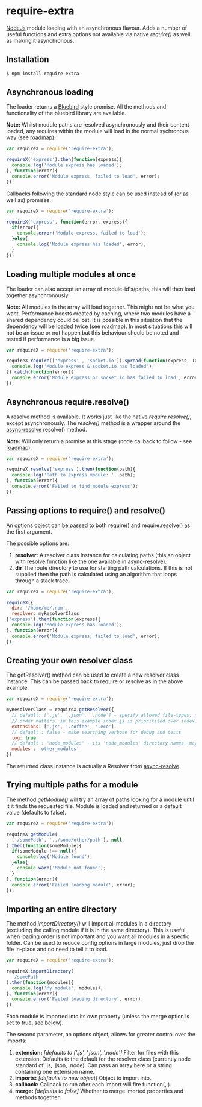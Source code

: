 # require-extra
[NodeJs](https://nodejs.org) module loading with an asynchronous flavour.  Adds a number of useful functions and extra options not available via native *require()* as well as making it asynchronous.

## Installation

```bash
$ npm install require-extra
```

## Asynchronous loading

The loader returns a [Bluebird](https://github.com/petkaantonov/bluebird) style promise.  All the methods and functionality of the bluebird library are available.

**Note:** Whilst module paths are resolved asynchronously and their content loaded, any requires within the module will load in the normal sychronous way (see [roadmap](ROADMAP.md)).

```javascript
var requireX = require('require-extra');

requireX('express').then(function(express){
  console.log('Module express has loaded');
}, function(error){
  console.error('Module express, failed to load', error);
});
```

Callbacks following the standard node style can be used instead of (or as well as) promises.

```javascript
var requireX = require('require-extra');

requireX('express', function(error, express){
  if(error){
    console.error('Module express, failed to load');
  }else{
    console.log('Module express has loaded', error);
  }
});
```


## Loading multiple modules at once

The loader can also accept an array of module-id's/paths; this will then load together asynchronously.

**Note:** All modules in the array will load together.  This might not be what you want.  Performance boosts created by caching, where two modules have a shared dependency could be lost.  It is possible in this situation that the dependency will be loaded twice (see [roadmap](ROADMAP.md)).  In most situations this will not be an issue or not happen but this behaviour should be noted and tested if performance is a big issue.

```javascript
var requireX = require('require-extra');

requireX.require(['express' , 'socket.io']).spread(function(express, IO){
  console.log('Module express & socket.io has loaded');
}).catch(function(error){
  console.error('Module express or socket.io has failed to load', error);
});
```


## Asynchronous require.resolve()

A resolve method is available.  It works just like the native *require.resolve()*, except asynchronously.  The *resolve()* method is a wrapper around the [async-resolve](https://github.com/Meettya/async-resolve) resolve() method.

**Note:** Will only return a promise at this stage (node callback to follow - see [roadmap](ROADMAP.md)).

```javascript
var requireX = require('require-extra');

requireX.resolve('express').then(function(path){
  console.log('Path to express module: ', path);
}, function(error){
  console.error('Failed to find module express');
});
```


## Passing options to require() and resolve()

An options object can be passed to both require() and require.resolve() as the first argument.

The possible options are:
 1. **resolver:** A resolver class instance for calculating paths (this an object with resolve function like the one available in [async-resolve](https://github.com/Meettya/async-resolve)).
 2. **dir** The route directory to use for starting path calculations.  If this is not supplied then the path is calculated using an algorithm that loops through a stack trace.

```javascript
var requireX = require('require-extra');

requireX({
  dir: '/home/me/.npm',
  resolver: myResolverClass
}'express').then(function(express){
  console.log('Module express has loaded');
}, function(error){
  console.error('Module express, failed to load', error);
});
```

## Creating your own resolver class

The getResolver() method can be used to create a new resolver class instance.  This can be passed back to require or resolve as in the above example.

```javascript
var requireX = require('require-extra');

myResolverClass = requireX.getResolver({
  // default: ['.js', '.json', '.node'] - specify allowed file-types, note that the 
  // order matters. in this example index.js is prioritized over index.coffee 
  extensions: ['.js', '.coffee', '.eco'],
  // default : false - make searching verbose for debug and tests 
  log: true
  // default : 'node_modules' - its 'node_modules' directory names, may be changed 
  modules : 'other_modules'
})
```

The returned class instance is actually a Resolver from [async-resolve](https://github.com/Meettya/async-resolve).


## Trying multiple paths for a module

The method *getModule()* will try an array of paths looking for a module until it it finds the requested file.  Module is loaded and returned or a default value (defaults to false).

```javascript
var requireX = require('require-extra');

requireX.getModule(
  ['/somePath', '../some/other/path'], null
).then(function(someModule){
  if(someModule !== null){
    console.log('Module found');
  }else{
    console.warn('Module not found');
  }
}, function(error){
  console.error('Failed loading module', error);
});
```


## Importing an entire directory
The method *importDirectory()* will import all modules in a directory (excluding the calling module if it is in the same directory).  This is useful when loading order is not important and you want all modules in a specfic folder. Can be used
to reduce config options in large modules, just drop the file in-place and no need to tell it to load.

```javascript
var requireX = require('require-extra');

requireX.importDirectory(
  '/somePath'
).then(function(modules){
  console.log('My module', modules);
}, function(error){
  console.error('Failed loading directory', error);
});
```

Each module is imported into its own property (unless the merge option is set to true, see below).

The second parameter, an options object, allows for greater control over the imports:

 1. **extension:** *\[defaults to \['.js', '.json', '.node'\]* Filter for files with this extension.  Defaults to the default for the resolver class (currently node standard of .js, .json, .node). Can pass an array here or a string containing one extension name.
 2. **imports:** *\[defaults to new object\]* Object to import into.
 3. **callback:** Callback to run after each import will fire function(<Filename>, <Imported Module>).
 4. **merge:** *\[defaults to false\]* Whether to merge imorted properties and methods together.
